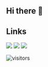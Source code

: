 ## Hi there 👋

<!--
**aafshinfard/aafshinfard** is a ✨ _special_ ✨ repository because its `README.md` (this file) appears on your GitHub profile.
-->

## Links
[![](https://img.shields.io/badge/-linkedin-0073B1?style=flat-square)](https://www.linkedin.com/in/aafshinfard/)
[![](https://img.shields.io/badge/-twitter-1C9CEA?style=flat-square)](https://twitter.com/aafshinfard)
[![](https://img.shields.io/badge/-youtube-FF0000?style=flat-square)](https://www.youtube.com/channel/UCm2hGqqNll-MV4C9TIcZM7A)


![visitors](https://visitor-badge.glitch.me/badge?page_id=aafshinfard.aafshinfard)

